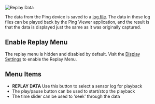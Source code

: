 ![Replay Data](/ping-viewer/images/viewer/replay-data.png)

The data from the Ping device is saved to a [log file](logging-and-user-files.md#sensor-logs). The data in these log files can be played back by the Ping Viewer application, and the result is that the data is displayed just the same as it was originally captured.

## Enable Replay Menu

The replay menu is hidden and disabled by default. Visit the [Display Settings](display-settings.md) to enable the Replay Menu.

## Menu Items

- **REPLAY DATA** Use this button to select a sensor log for playback
- The play/pause button can be used to start/stop the playback
- The time slider can be used to 'seek' through the data
